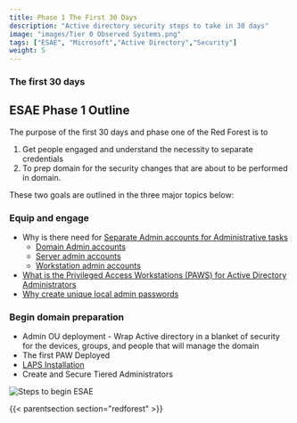 ```yaml
---
title: Phase 1 The First 30 Days
description: "Active directory security steps to take in 30 days"
image: "images/Tier 0 Observed Systems.png"
tags: ["ESAE", "Microsoft","Active Directory","Security"]
weight: 5
---
```


### The first 30 days

## ESAE Phase 1 Outline

The purpose of the first 30 days and phase one of the Red Forest is to
1. Get people engaged and understand the necessity to separate credentials
2. To prep domain for the security changes that are about to be performed in domain.

These two goals are outlined in the three major topics below:

### Equip and engage

* Why is there need for [Separate Admin accounts for Administrative tasks](adminaccounts)
    * [Domain Admin accounts](adminaccounts/tier-0-admins/)
    * [Server admin accounts](adminaccounts/serveradmins/)
    * [Workstation admin accounts](adminaccounts/workstationadmins/)
* [What is the Privileged Access Workstations (PAWS) for Active Directory Administrators](paws/)
* [Why create unique local admin passwords](laps)

### Begin domain preparation

* Admin OU deployment - Wrap Active directory in a blanket of security for the devices, groups, and people that will manage the domain
* The first PAW Deployed
* [LAPS Installation](laps/install_laps)
* Create and Secure Tiered Administrators
 


![Steps to begin ESAE](</redforest/images/Protecting Admin Privileges 30 days.png?classes=shadow>)


{{< parentsection section="redforest" >}}
